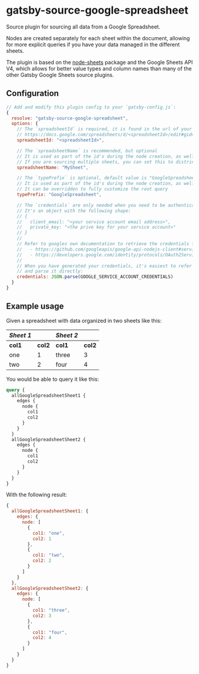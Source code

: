 # gatsby-source-google-spreadsheet

Source plugin for sourcing all data from a Google Spreadsheet.

Nodes are created separately for each sheet within the document, allowing for more explicit queries if you have your data managed in the different sheets.

The plugin is based on the [node-sheets](https://github.com/urbancups/node-sheets) package and the Google Sheets API V4, which allows for better value types and column names than many of the other Gatsby Google Sheets source plugins.

## Configuration

```js
// Add and modify this plugin config to your `gatsby-config.js`:
{
  resolve: "gatsby-source-google-spreadsheet",
  options: {
    // The `spreadsheetId` is required, it is found in the url of your document:
    // https://docs.google.com/spreadsheets/d/<spreadsheetId>/edit#gid=0
    spreadsheetId: "<spreadsheetId>",

    // The `spreadsheetName` is recommended, but optional
    // It is used as part of the id's during the node creation, as well as in the generated GraphQL-schema
    // If you are sourcing multiple sheets, you can set this to distringuish between the source data
    spreadsheetName: "MySheet",

    // The `typePrefix` is optional, default value is "GoogleSpreadsheet"
    // It is used as part of the id's during the node creation, as well as in the generated GraphQL-schema
    // It can be overridden to fully customize the root query
    typePrefix: "GoogleSpreadsheet",

    // The `credentials` are only needed when you need to be authenticated to read the document.
    // It's an object with the following shape:
    // {
    //   client_email: "<your service account email address>",
    //   private_key: "<the prive key for your service account>"
    // }
    //
    // Refer to googles own documentation to retrieve the credentials for your service account:
    //   - https://github.com/googleapis/google-api-nodejs-client#service-to-service-authentication
    //   - https://developers.google.com/identity/protocols/OAuth2ServiceAccount
    //
    // When you have generated your credentials, it's easiest to refer to them from an environment variable
    // and parse it directly:
    credentials: JSON.parse(GOOGLE_SERVICE_ACCOUNT_CREDENTIALS)
  }
}
```

## Example usage

Given a spreadsheet with data organized in two sheets like this:

| _Sheet 1_ |          | _Sheet 2_ |          |
| --------- | -------- | --------- | -------- |
| **col1**  | **col2** | **col1**  | **col2** |
| one       | 1        | three     | 3        |
| two       | 2        | four      | 4        |

You would be able to query it like this:

```graphql
query {
  allGoogleSpreadsheetSheet1 {
    edges {
      node {
        col1
        col2
      }
    }
  }
  allGoogleSpreadsheetSheet2 {
    edges {
      node {
        col1
        col2
      }
    }
  }
}
```

With the following result:

```js
{
  allGoogleSpreadsheetSheet1: {
    edges: {
      node: [
        {
          col1: "one",
          col2: 1
        },
        {
          col1: "two",
          col2: 2
        }
      ]
    }
  },
  allGoogleSpreadsheetSheet2: {
    edges: {
      node: [
        {
          col1: "three",
          col2: 3
        },
        {
          col1: "four",
          col2: 4
        }
      ]
    }
  }
}
```
